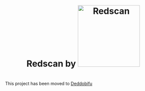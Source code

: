<h1 align="center">
  Redscan by <a href="https://cert.michelin.com"><img src="https://cert.michelin.com/img/Logo_MICHELIN_EN.png" width="200px" alt="Redscan"></a>
</h1>


<h1></h1>

This project has been moved to [Deddobifu](https://github.com/Deddobifu/Redscan) 
